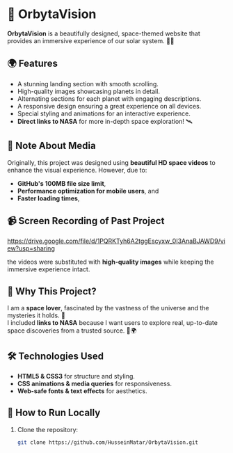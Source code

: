 # 🌌 OrbytaVision

**OrbytaVision** is a beautifully designed, space-themed website that provides an immersive experience of our solar system. 🚀✨

## 🌍 Features
- A stunning landing section with smooth scrolling.
- High-quality images showcasing planets in detail.
- Alternating sections for each planet with engaging descriptions.
- A responsive design ensuring a great experience on all devices.
- Special styling and animations for an interactive experience.
- **Direct links to NASA** for more in-depth space exploration! 🛰️

## 🎥 **Note About Media**
Originally, this project was designed using **beautiful HD space videos** to enhance the visual experience. However, due to:
- **GitHub's 100MB file size limit**, 
- **Performance optimization for mobile users**, and
- **Faster loading times**,
  
## 📹 Screen Recording of Past Project
https://drive.google.com/file/d/1PQRKTyh6A2tggEscyxw_0I3AnaBJAWD9/view?usp=sharing

the videos were substituted with **high-quality images** while keeping the immersive experience intact.

## 🔭 **Why This Project?**
I am a **space lover**, fascinated by the vastness of the universe and the mysteries it holds. 🌠  
I included **links to NASA** because I want users to explore real, up-to-date space discoveries from a trusted source. 🚀🌍

## 🛠️ Technologies Used
- **HTML5 & CSS3** for structure and styling.
- **CSS animations & media queries** for responsiveness.
- **Web-safe fonts & text effects** for aesthetics.

## 🚀 How to Run Locally
1. Clone the repository:
   ```sh
   git clone https://github.com/HusseinMatar/OrbytaVision.git

